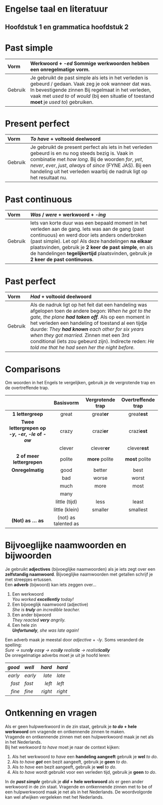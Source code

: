 # Engelse taal en literatuur

## **Hoofdstuk 1 en grammatica hoofdstuk 2**

# Past simple

| Vorm | Werkwoord \+ *\-ed* Sommige werkwoorden hebben een onregelmatige vorm. |
| :---- | :---- |
| Gebruik | Je gebruikt de past simple als iets in het verleden is gebeurd / gedaan. Vaak zeg je ook wanneer dat was.  In bevestigende zinnen Bij regelmaat in het verleden, vaak met *used to* of *would* (bij een situatie of toestand **moet** je *used to*) gebruiken. |

# Present perfect

| Vorm | *To have* \+ voltooid deelwoord |
| :---- | :---- |
| Gebruik | Je gebruikt de present perfect als iets in het verleden gebeurd is en nu nog steeds bezig is. Vaak in combinatie met *how long*. Bij de woorden *for*, *yet*, *never*, *ever*, *just*, *always* of *since* (FYNE JAS). Bij een handeling uit het verleden waarbij de nadruk ligt op het resultaat nu. |

# Past continuous

| Vorm | *Was* / *were* \+ werkwoord \+ *\-ing* |
| :---- | :---- |
| Gebruik | Iets van korte duur was een bepaald moment in het verleden aan de gang. Iets was aan de gang (past continuous) en werd door iets anders onderbroken (past simple). Let op\! Als deze handelingen **na elkaar** plaatsvinden, gebruik je **2 keer de past simple**, en als de handelingen **tegelijkertijd** plaatsvinden, gebruik je **2 keer de past continuous**. |

# Past perfect

| Vorm | *Had* \+ voltooid deelwoord |
| :---- | :---- |
| Gebruik | Als de nadruk ligt op het feit dat een handeling was afgelopen toen de andere begon: *When he got to the gate, the plane **had taken off**.* Als op een moment in het verleden een handeling of toestand al een tijdje duurde: *They **had known** each other for six years when they got married.* Zinnen met een 3rd conditional (iets zou gebeurd zijn). Indirecte reden: *He told me that he had seen her the night before.* |

# Comparisons

Om woorden in het Engels te vergelijken, gebruik je de vergrotende trap en de overtreffende trap.

|  | Basisvorm | Vergrotende trap  | Overtreffende trap |
| :---: | :---: | :---: | :---: |
| **1 lettergreep** | great | great**er** | great**est** |
| **Twee lettergrepen op *\-y*, *\-er*, *\-le* of *\-ow*** | crazy | crazi**er** | crazi**est** |
|  | clever | clever**er** | clever**est** |
| **2 of meer lettergrepen** | polite | **more** polite | **most** polite |
| **Onregelmatig** | good | better | best |
|  | bad | worse | worst |
|  | much | more | most |
|  | many |  |  |
|  | little (tijd) | less | least |
|  | little (klein) | smaller | smallest |
| **(Not) as … as** | (not) as talented as |  |  |

# Bijvoeglijke naamwoorden en bijwoorden

Je gebruikt **adjectives** (bijvoeglijke naamwoorden) als je iets zegt over een **zelfstandig naamwoord**. Bijvoeglijke naamwoorden met getallen schrijf je met streepjes ertussen.  
Een **adverb** (bijwoord) kan iets zeggen over…

1. Een werkwoord  
   *You worked **excellently** today\!*  
2. Een bijvoeglijk naamwoord (adjective)  
   *She is **truly** an incredible teacher.*  
3. Een ander bijwoord  
   *They reacted **very** angrily.*  
4. Een hele zin  
   ***Unfortunaly**, she was late again\!*

Een adverb maak je meestal door *adjective* \+ *\-ly*. Soms veranderd de spelling:  
*Sure →  sure**ly**			eas**y** →  eas**ily**			realist**ic** →  realist**ically***  
De onregelmatige adverbs moet je uit je hoofd leren:

| *good* | *well* | *hard* | *hard* |
| ----: | :---- | ----: | :---- |
| *early* | *early* | *late* | *late* |
| *fast* | *fast* | *left* | *left* |
| *fine* | *fine* | *right* | *right* |

# Ontkenning en vragen

Als er geen hulpwerkwoord in de zin staat, gebruik je ***to do* \+ hele werkwoord** om vragende en ontkennende zinnen te maken.  
Vragende en ontkennende zinnen met een hulpwerkwoord maak je net als in het Nederlands.  
Bij het werkwoord *to have* moet je naar de context kijken:

1. Als het werkwoord *to have* een **handeling aangeeft** gebruik je **wel** *to do*.  
2. Als *to have **got*** een bezit aangeeft, gebruik je **geen** *to do*.  
3. Als *to have* een bezit aangeeft, gebruik je **wel** *to do*.  
4. Als *to have* wordt gebruikt voor een verleden tijd, gebruik je **geen** *to do*.

In de ***past simple*** gebruik je ***did*** **\+ hele werkwoord** als er geen ander werkwoord in de zin staat. Vragende en ontkennende zinnen met to be of een hulpwerkwoord maak je net als in het Nederlands. De woordvolgorde kan wel afwijken vergeleken met het Nederlands.